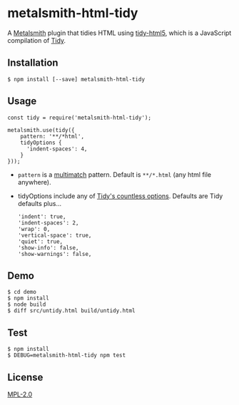 # metalsmith-html-tidy

A [Metalsmith](http://metalsmith.io) plugin that tidies HTML using [tidy-html5](https://www.npmjs.com/package/tidy-html5),
which is a JavaScript compilation of [Tidy](http://www.html-tidy.org/).

## Installation

```
$ npm install [--save] metalsmith-html-tidy
```

## Usage

```
const tidy = require('metalsmith-html-tidy');

metalsmith.use(tidy({
    pattern: '**/*html',
    tidyOptions {
      'indent-spaces': 4,
    }
}));
```

* `pattern` is a [multimatch](https://www.npmjs.com/package/multimatch) pattern. Default is `**/*.html` (any html file anywhere).
* tidyOptions include any of [Tidy's countless options](http://api.html-tidy.org/tidy/tidylib_api_5.1.25/quick_ref.html). Defaults are Tidy defaults plus...

  ```
  'indent': true,
  'indent-spaces': 2,
  'wrap': 0,
  'vertical-space': true,
  'quiet': true,
  'show-info': false,
  'show-warnings': false,
  ```

## Demo

```
$ cd demo
$ npm install
$ node build
$ diff src/untidy.html build/untidy.html
```

## Test

```
$ npm install
$ DEBUG=metalsmith-html-tidy npm test
```

## License
[MPL-2.0](https://www.mozilla.org/en-US/MPL/2.0/)
